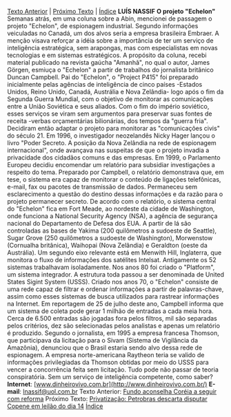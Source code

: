 [ Texto Anterior](https://www1.folha.uol.com.br/fsp/dinheiro/fi0512200010.htm) | [Próximo Texto](https://www1.folha.uol.com.br/fsp/dinheiro/fi0512200012.htm) | [Índice](https://www1.folha.uol.com.br/fsp/dinheiro/inde05122000.htm)  **LUÍS NASSIF**  **O projeto "Echelon"** Semanas atrás, em uma coluna sobre a Abin, mencionei de passagem o projeto "Echelon", de espionagem industrial. Segundo informações veiculadas no Canadá, um dos alvos seria a empresa brasileira Embraer. A menção visava reforçar a idéia sobre a importância de ter um serviço de inteligência estratégica, sem arapongas, mas com especialistas em novas tecnologias e em sistemas estratégicos. A propósito da coluna, recebi material publicado na revista gaúcha "Amanhã", no qual o autor, James Görgen, esmiuça o "Echelon" a partir de trabalhos do jornalista britânico Duncan Campbell. Pai do "Echelon", o "Project P415" foi preparado inicialmente pelas agências de inteligência de cinco países -Estados Unidos, Reino Unido, Canadá, Austrália e Nova Zelândia- logo após o fim da Segunda Guerra Mundial, com o objetivo de monitorar as comunicações entre a União Soviética e seus aliados. Com o fim do império soviético, esses serviços se viram sem argumentos para preservar suas fontes de receita -verbas orçamentárias bilionárias, dos tempos da "guerra fria". Decidiram então adaptar o projeto para monitorar as "comunicações civis" do século 21. Em 1996, o investigador neozelandês Nicky Hager lançou o livro "Poder Secreto. A posição da Nova Zelândia na rede de espionagem internacional", onde avançava nas suspeitas de que o projeto invadia a privacidade dos cidadãos comuns e das empresas. Em 1999, o Parlamento Europeu decidiu encomendar um relatório para subsidiar investigações a respeito do tema. Preparado por Campbell, o relatório demonstrava que, em tese, o sistema era capaz de monitorar o conteúdo de ligações telefônicas, e-mail, fax ou pacotes de transmissão de dados. Permaneceu sem esclarecimento a questão do destino dessas informações e da razão para o projeto permanecer secreto. De acordo com o relatório, o sistema central do "Echelon" fica em Fort Meade, ao nordeste da cidade de Washington, onde funciona a National Security Agency (NSA), a agência de segurança nacional do Departamento de Defesa dos EUA. A partir de lá são controladas as bases de Yakima (200 quilômetros a sudoeste de Seattle), Sugar Grove (250 quilômetros a sudoeste de Washington), Morwenstow (Cornualha britânica), Waihopai (Nova Zelândia) e Geraldton (oeste da Austrália). Um segundo eixo relevante está em Menwith Hill, Inglaterra, que monitora o fluxo de informações dos satélites Intelsat. Antigamente os 52 sistemas trabalhavam isoladamente. Nos anos 80 foi criado o "Platform", um sistema integrador. A estrutura toda passou a ser denominada de United States Sigint System (USSS). Criado nos anos 70, o "Echelon" consiste de uma rede capaz de filtrar e ordenar informações a partir de palavras-chave, assim como esses sistemas de busca utilizados para rastrear informações na Internet. Em reportagem de 25 de julho deste ano, Campbell informa que um sistema de coleta pode gerar 1 milhão de entradas a cada meia hora. Cerca de 6.500 entradas são jogadas fora pelos filtros, mil são separadas pelos critérios, dez são selecionadas pelos analistas e apenas um relatório é produzido. Segundo o jornalista, em 1995 a empresa francesa Thomson, que participava da licitação para o Sivam (Sistema de Vigilância da Amazônia), denunciou que o Brasil estaria sendo alvo dessa rede de espionagem. A empresa norte-americana Raytheon teria se valido de informações privilegiadas da Thomson obtidas por meio do USSS para vencer a concorrência feita sem licitação. Tudo pode não passar de teoria conspiratória. Sem um serviço de inteligência competente, como saber? **Internet**: [www.dinheirovivo.com.br](http://www.dinheirovivo.com.br/)  **E-mail**: [lnassif@uol.com.br](mailto:lnassif@uol.com.br)           Texto Anterior: [Fundo aconselha Coréia a seguir com reforma](https://www1.folha.uol.com.br/fsp/dinheiro/fi0512200010.htm) Próximo Texto: [Privatização: Petrobras descarta disputar Copene em leilão do dia 14](https://www1.folha.uol.com.br/fsp/dinheiro/fi0512200012.htm) [Índice](https://www1.folha.uol.com.br/fsp/dinheiro/inde05122000.htm)